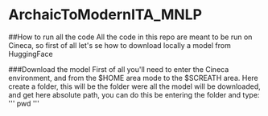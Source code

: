 # ArchaicToModernITA_MNLP

##How to run all the code
All the code in this repo are meant to be run on Cineca, so first of all let's se how to download locally a model from HuggingFace

###Download the model
First of all you'll need to enter the Cineca environment, and from the $HOME area mode to the $SCREATH area. Here create a folder, this will be the folder were all the model will be downloaded, and get here absolute path, you can do this be entering the folder and type:
'''
pwd
'''
